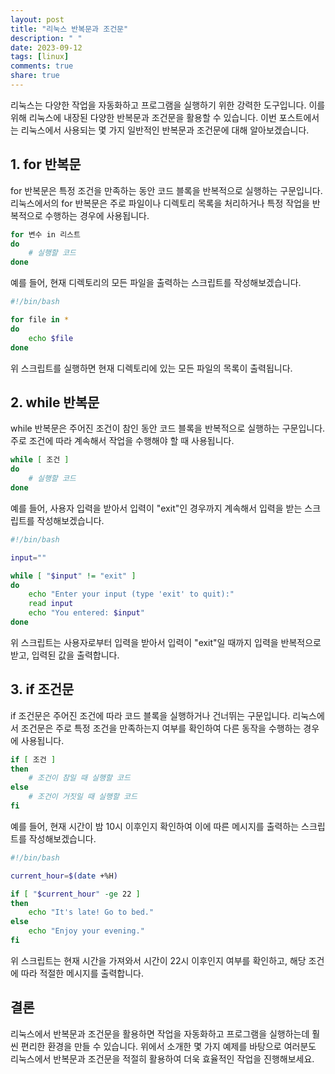 ```yaml
---
layout: post
title: "리눅스 반복문과 조건문"
description: " "
date: 2023-09-12
tags: [linux]
comments: true
share: true
---
```


리눅스는 다양한 작업을 자동화하고 프로그램을 실행하기 위한 강력한 도구입니다. 이를 위해 리눅스에 내장된 다양한 반복문과 조건문을 활용할 수 있습니다. 이번 포스트에서는 리눅스에서 사용되는 몇 가지 일반적인 반복문과 조건문에 대해 알아보겠습니다.

## 1. for 반복문

for 반복문은 특정 조건을 만족하는 동안 코드 블록을 반복적으로 실행하는 구문입니다. 리눅스에서의 for 반복문은 주로 파일이나 디렉토리 목록을 처리하거나 특정 작업을 반복적으로 수행하는 경우에 사용됩니다.

```bash
for 변수 in 리스트
do
    # 실행할 코드
done
```

예를 들어, 현재 디렉토리의 모든 파일을 출력하는 스크립트를 작성해보겠습니다.

```bash
#!/bin/bash

for file in *
do
    echo $file
done
```

위 스크립트를 실행하면 현재 디렉토리에 있는 모든 파일의 목록이 출력됩니다.

## 2. while 반복문

while 반복문은 주어진 조건이 참인 동안 코드 블록을 반복적으로 실행하는 구문입니다. 주로 조건에 따라 계속해서 작업을 수행해야 할 때 사용됩니다.

```bash
while [ 조건 ]
do
    # 실행할 코드
done
```

예를 들어, 사용자 입력을 받아서 입력이 "exit"인 경우까지 계속해서 입력을 받는 스크립트를 작성해보겠습니다.

```bash
#!/bin/bash

input=""

while [ "$input" != "exit" ]
do
    echo "Enter your input (type 'exit' to quit):"
    read input
    echo "You entered: $input"
done
```

위 스크립트는 사용자로부터 입력을 받아서 입력이 "exit"일 때까지 입력을 반복적으로 받고, 입력된 값을 출력합니다.

## 3. if 조건문

if 조건문은 주어진 조건에 따라 코드 블록을 실행하거나 건너뛰는 구문입니다. 리눅스에서 조건문은 주로 특정 조건을 만족하는지 여부를 확인하여 다른 동작을 수행하는 경우에 사용됩니다.

```bash
if [ 조건 ]
then
    # 조건이 참일 때 실행할 코드
else
    # 조건이 거짓일 때 실행할 코드
fi
```

예를 들어, 현재 시간이 밤 10시 이후인지 확인하여 이에 따른 메시지를 출력하는 스크립트를 작성해보겠습니다.

```bash
#!/bin/bash

current_hour=$(date +%H)

if [ "$current_hour" -ge 22 ]
then
    echo "It's late! Go to bed."
else
    echo "Enjoy your evening."
fi
```

위 스크립트는 현재 시간을 가져와서 시간이 22시 이후인지 여부를 확인하고, 해당 조건에 따라 적절한 메시지를 출력합니다.

## 결론

리눅스에서 반복문과 조건문을 활용하면 작업을 자동화하고 프로그램을 실행하는데 훨씬 편리한 환경을 만들 수 있습니다. 위에서 소개한 몇 가지 예제를 바탕으로 여러분도 리눅스에서 반복문과 조건문을 적절히 활용하여 더욱 효율적인 작업을 진행해보세요.